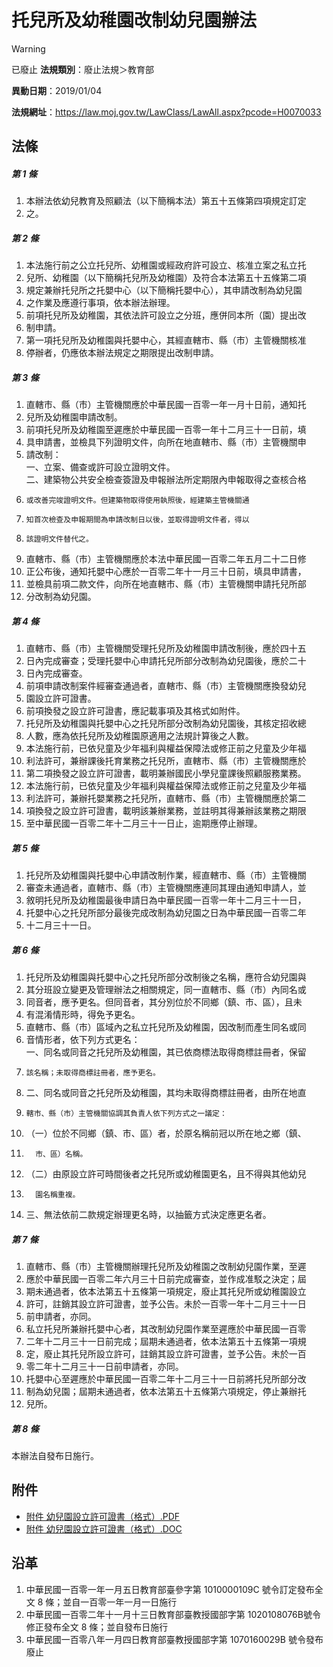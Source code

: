# 托兒所及幼稚園改制幼兒園辦法


> [!WARNING]
> 已廢止
**法規類別**：廢止法規＞教育部

**異動日期**：2019/01/04  

**法規網址**：https://law.moj.gov.tw/LawClass/LawAll.aspx?pcode=H0070033



## 法條
##### 第 1 條
1. 本辦法依幼兒教育及照顧法（以下簡稱本法）第五十五條第四項規定訂定
1. 之。

##### 第 2 條
1. 本法施行前之公立托兒所、幼稚園或經政府許可設立、核准立案之私立托
1. 兒所、幼稚園（以下簡稱托兒所及幼稚園）及符合本法第五十五條第二項
1. 規定兼辦托兒所之托嬰中心（以下簡稱托嬰中心），其申請改制為幼兒園
1. 之作業及應遵行事項，依本辦法辦理。
1. 前項托兒所及幼稚園，其依法許可設立之分班，應併同本所（園）提出改
1. 制申請。
1. 第一項托兒所及幼稚園與托嬰中心，其經直轄市、縣（市）主管機關核准
1. 停辦者，仍應依本辦法規定之期限提出改制申請。

##### 第 3 條
1. 直轄市、縣（市）主管機關應於中華民國一百零一年一月十日前，通知托
1. 兒所及幼稚園申請改制。
1. 前項托兒所及幼稚園至遲應於中華民國一百零一年十二月三十一日前，填
1. 具申請書，並檢具下列證明文件，向所在地直轄市、縣（市）主管機關申
1. 請改制：  
一、立案、備查或許可設立證明文件。  
二、建築物公共安全檢查簽證及申報辦法所定期限內申報取得之查核合格
1.     或改善完竣證明文件。但建築物取得使用執照後，經建築主管機關通
1.     知首次檢查及申報期間為申請改制日以後，並取得證明文件者，得以
1.     該證明文件替代之。
1. 直轄市、縣（市）主管機關應於本法中華民國一百零二年五月二十二日修
1. 正公布後，通知托嬰中心應於一百零二年十一月三十日前，填具申請書，
1. 並檢具前項二款文件，向所在地直轄市、縣（市）主管機關申請托兒所部
1. 分改制為幼兒園。

##### 第 4 條
1. 直轄市、縣（市）主管機關受理托兒所及幼稚園申請改制後，應於四十五
1. 日內完成審查；受理托嬰中心申請托兒所部分改制為幼兒園後，應於二十
1. 日內完成審查。
1. 前項申請改制案件經審查通過者，直轄市、縣（市）主管機關應換發幼兒
1. 園設立許可證書。
1. 前項換發之設立許可證書，應記載事項及其格式如附件。
1. 托兒所及幼稚園與托嬰中心之托兒所部分改制為幼兒園後，其核定招收總
1. 人數，應為依托兒所及幼稚園原適用之法規計算後之人數。
1. 本法施行前，已依兒童及少年福利與權益保障法或修正前之兒童及少年福
1. 利法許可，兼辦課後托育業務之托兒所，直轄市、縣（市）主管機關應於
1. 第二項換發之設立許可證書，載明兼辦國民小學兒童課後照顧服務業務。
1. 本法施行前，已依兒童及少年福利與權益保障法或修正前之兒童及少年福
1. 利法許可，兼辦托嬰業務之托兒所，直轄市、縣（市）主管機關應於第二
1. 項換發之設立許可證書，載明該兼辦業務，並註明其得兼辦該業務之期限
1. 至中華民國一百零二年十二月三十一日止，逾期應停止辦理。

##### 第 5 條
1. 托兒所及幼稚園與托嬰中心申請改制作業，經直轄市、縣（市）主管機關
1. 審查未通過者，直轄市、縣（市）主管機關應連同其理由通知申請人，並
1. 敘明托兒所及幼稚園最後申請日為中華民國一百零一年十二月三十一日，
1. 托嬰中心之托兒所部分最後完成改制為幼兒園之日為中華民國一百零二年
1. 十二月三十一日。

##### 第 6 條
1. 托兒所及幼稚園與托嬰中心之托兒所部分改制後之名稱，應符合幼兒園與
1. 其分班設立變更及管理辦法之相關規定，同一直轄市、縣（市）內同名或
1. 同音者，應予更名。但同音者，其分別位於不同鄉（鎮、市、區），且未
1. 有混淆情形時，得免予更名。
1. 直轄市、縣（市）區域內之私立托兒所及幼稚園，因改制而產生同名或同
1. 音情形者，依下列方式更名：  
一、同名或同音之托兒所及幼稚園，其已依商標法取得商標註冊者，保留
1.     該名稱；未取得商標註冊者，應予更名。
1. 二、同名或同音之托兒所及幼稚園，其均未取得商標註冊者，由所在地直
1.     轄市、縣（市）主管機關協調其負責人依下列方式之一議定：
1. （一）位於不同鄉（鎮、市、區）者，於原名稱前冠以所在地之鄉（鎮、
1.       市、區）名稱。
1. （二）由原設立許可時間後者之托兒所或幼稚園更名，且不得與其他幼兒
1.       園名稱重複。
1. 三、無法依前二款規定辦理更名時，以抽籤方式決定應更名者。

##### 第 7 條
1. 直轄市、縣（市）主管機關辦理托兒所及幼稚園之改制幼兒園作業，至遲
1. 應於中華民國一百零二年六月三十日前完成審查，並作成准駁之決定；屆
1. 期未通過者，依本法第五十五條第一項規定，廢止其托兒所或幼稚園設立
1. 許可，註銷其設立許可證書，並予公告。未於一百零一年十二月三十一日
1. 前申請者，亦同。
1. 私立托兒所兼辦托嬰中心者，其改制幼兒園作業至遲應於中華民國一百零
1. 二年十二月三十一日前完成；屆期未通過者，依本法第五十五條第一項規
1. 定，廢止其托兒所設立許可，註銷其設立許可證書，並予公告。未於一百
1. 零二年十二月三十一日前申請者，亦同。
1. 托嬰中心至遲應於中華民國一百零二年十二月三十一日前將托兒所部分改
1. 制為幼兒園；屆期未通過者，依本法第五十五條第六項規定，停止兼辦托
1. 兒所。

##### 第 8 條
本辦法自發布日施行。
## 附件
* [附件  幼兒園設立許可證書（格式）.PDF](https://law.moj.gov.tw/LawClass/LawGetFile.ashx?FileId=0000235261)
* [附件  幼兒園設立許可證書（格式）.DOC](https://law.moj.gov.tw/LawClass/LawGetFile.ashx?FileId=0000106164)
## 沿革
1. 中華民國一百零一年一月五日教育部臺參字第 1010000109C  號令訂定發布全文 8  條；並自一百零一年一月一日施行
1. 中華民國一百零二年十一月十三日教育部臺教授國部字第 1020108076B號令修正發布全文 8  條；並自發布日施行
1. 中華民國一百零八年一月四日教育部臺教授國部字第 1070160029B  號令發布廢止
